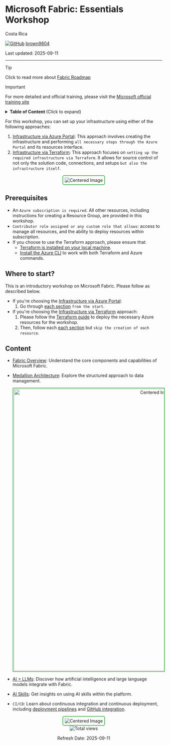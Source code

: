 # Microsoft Fabric: Essentials Workshop

Costa Rica

[![GitHub](https://img.shields.io/badge/--181717?logo=github&logoColor=ffffff)](https://github.com/)
[brown9804](https://github.com/brown9804)

Last updated: 2025-09-11

------------------------------------------

> [!TIP]
> Click to read more about [Fabric Roadmap](https://roadmap.fabric.microsoft.com/?product=administration%2Cgovernanceandsecurity)

> [!IMPORTANT]
> For more detailed and official training, please visit the [Microsoft official training site](https://learn.microsoft.com/en-us/training/)

<details>
<summary><b>Table of Content </b> (Click to expand)</summary>
  
- [Prerequisites](#prerequisites)
- [Where to start?](#where-to-start)
- [Content](#content)

</details>

For this workshop, you can set up your infrastructure using either of the following approaches:

1. [Infrastructure via Azure Portal](./AzurePortal/): This approach involves creating the infrastructure and performing `all necessary steps through the Azure Portal` and its resources interface. 
2. [Infrastructure via Terraform](./Terraform/): This approach focuses on `setting up the required infrastructure via Terraform`. It allows for source control of not only the solution code, connections, and setups `but also the infrastructure itself`.

<div align="center">
  <img src="https://github.com/user-attachments/assets/16640052-7f57-443a-9efd-30855de5e231" alt="Centered Image" style="border: 2px solid #4CAF50; border-radius: 5px; padding: 5px;"/>
</div>

## Prerequisites

- An `Azure subscription is required`. All other resources, including instructions for creating a Resource Group, are provided in this workshop.
- `Contributor role assigned or any custom role that allows`: access to manage all resources, and the ability to deploy resources within subscription.
- If you choose to use the Terraform approach, please ensure that:
    -  [Terraform is installed on your local machine](https://developer.hashicorp.com/terraform/tutorials/azure-get-started/install-cli#install-terraform).
    -  [Install the Azure CLI](https://learn.microsoft.com/en-us/cli/azure/install-azure-cli) to work with both Terraform and Azure commands.


## Where to start? 

This is an introductory workshop on Microsoft Fabric. Please follow as described below.

- If you're choosing the [Infrastructure via Azure Portal](./AzurePortal/):
    1. Go through [each section](#content) `from the start`.
- If you're choosing the [Infrastructure via Terraform](./Terraform/) approach:
    1. Please follow the [Terraform guide](https://github.com/MicrosoftCloudEssentials-LearningHub/MS-Fabric-Essentials-Workshop/blob/main/Terraform/README.md) to deploy the necessary Azure resources for the workshop.
    2. Then, follow each [each section](#content) but `skip the creation of each resource`.
       
## Content 

- [Fabric Overview](./0_Overview.md): Understand the core components and capabilities of Microsoft Fabric.
- [Medallion Architecture](./AzurePortal/1_MedallionArch/): Explore the structured approach to data management.

    <div align="center">
      <img src="https://github.com/user-attachments/assets/2c5141ea-4f3a-4054-b8bd-313efde24ff0" alt="Centered Image" style="border: 2px solid #4CAF50; border-radius: 2px; padding: 2px; width: 900px; height: auto;"/>
    </div>

- [AI + LLMs](./AzurePortal/2_AI_LLMs/): Discover how artificial intelligence and large language models integrate with Fabric.
- [AI Skills](./AzurePortal/3_AISkills.md): Get insights on using AI skills within the platform.
- `CI/CD`: Learn about continuous integration and continuous deployment, including [deployment pipelines](./AzurePortal/4_CICD/0_deployment-pipelines/) and [GitHub integration](./AzurePortal/4_CICD/1_github-integration.md).

<div align="center">
  <img src="https://github.com/user-attachments/assets/db98dd56-651e-4aa3-ba94-d1899102de4b" alt="Centered Image" style="border: 2px solid #4CAF50; border-radius: 5px; padding: 5px;"/>
</div>

<!-- START BADGE -->
<div align="center">
  <img src="https://img.shields.io/badge/Total%20views-1474-limegreen" alt="Total views">
  <p>Refresh Date: 2025-09-11</p>
</div>
<!-- END BADGE -->
